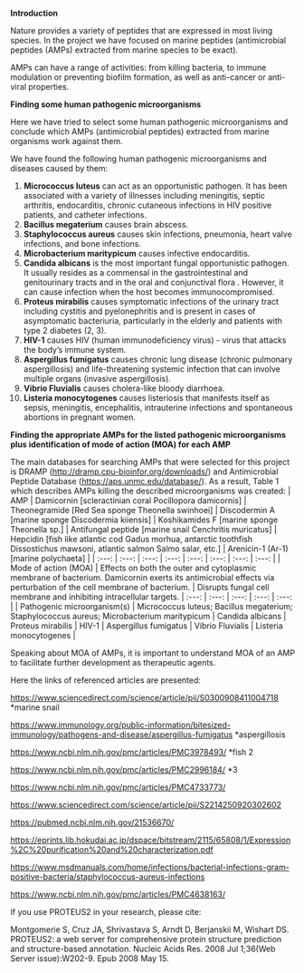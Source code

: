 **Introduction**

Nature provides a variety of peptides that are expressed in most living species. In the project we have focused on marine peptides (antimicrobial peptides (AMPs) extracted from marine species to be exact).

AMPs can have a range of activities: from killing bacteria, to immune modulation or preventing biofilm formation, as well as anti-cancer or anti-viral properties.

**Finding some human pathogenic microorganisms**

Here we have tried to select some human pathogenic microorganisms and conclude which AMPs (antimicrobial peptides) extracted from marine organisms work against them.

We have found the following human pathogenic microorganisms and diseases caused by them:
1) **Micrococcus luteus** can act as an opportunistic pathogen. It has been associated with a variety of illnesses including meningitis, septic arthritis, endocarditis, chronic cutaneous infections in HIV positive patients, and catheter infections.
2) **Bacillus megaterium** causes brain abscess.
3) **Staphylococcus aureus** causes skin infections, pneumonia, heart valve infections, and bone infections.
4) **Microbacterium maritypicum** causes infective endocarditis.
5) **Candida albicans** is the most important fungal opportunistic pathogen. It usually resides as a commensal in the gastrointestinal and genitourinary tracts and in the oral and conjunctival flora . However, it can cause infection when the host becomes immunocompromised.
6) **Proteus mirabilis** causes symptomatic infections of the urinary tract including cystitis and pyelonephritis and is present in cases of asymptomatic bacteriuria, particularly in the elderly and patients with type 2 diabetes (2, 3).
7) **HIV-1** causes HIV (human immunodeficiency virus) - virus that attacks the body’s immune system.
8) **Aspergillus fumigatus** causes chronic lung disease (chronic pulmonary aspergillosis) and life-threatening systemic infection that can involve multiple organs (invasive aspergillosis).
9) **Vibrio Fluvialis** causes cholera-like bloody diarrhoea.
10) **Listeria monocytogenes** causes listeriosis that manifests itself as sepsis, meningitis, encephalitis, intrauterine infections and spontaneous abortions in pregnant women.

**Finding the appropriate AMPs for the listed pathogenic microorganisms plus identification of mode of action (MOA) for each AMP**

The main databases for searching AMPs that were selected for this project is DRAMP (http://dramp.cpu-bioinfor.org/downloads/) and Antimicrobial Peptide Database (https://aps.unmc.edu/database/). As a result, Table 1 which describes AMPs killing the described microorganisms was created:
| AMP | Damicornin [scleractinian coral Pocillopora damicornis] | Theonegramide  [Red Sea sponge Theonella swinhoei] | Discodermin A [marine sponge Discodermia kiiensis] | Koshikamides F [marine sponge Theonella sp.] | Antifungal peptide [marine snail Cenchritis muricatus] | Hepcidin [fish like atlantic cod Gadus morhua, antarctic toothfish Dissostichus mawsoni,  atlantic salmon Salmo salar, etc.] | Arenicin-1 (Ar-1) [marine polychaeta] |
| :---: | :---: | :---: | :---: | :---: | :---: | :---: | :---: |
| Mode of action (MOA) | Effects on both the outer and cytoplasmic membrane of bacterium. Damicornin exerts its antimicrobial effects via perturbation of the cell membrane of bacterium. | Disrupts fungal cell membrane and inhibiting intracellular targets. | :---: | :---: | :---: | :---: | :---: |
| Pathogenic microorganism(s) | Micrococcus luteus; Bacillus megaterium; Staphylococcus aureus; Microbacterium maritypicum | Candida albicans | Proteus mirabilis | HIV-1 | Aspergillus fumigatus | Vibrio Fluvialis | Listeria monocytogenes |



Speaking about MOA of AMPs, it is important to understand MOA of an AMP to facilitate further development as therapeutic agents.


Here the links of referenced articles are presented:

https://www.sciencedirect.com/science/article/pii/S0300908411004718 *marine snail

https://www.immunology.org/public-information/bitesized-immunology/pathogens-and-disease/aspergillus-fumigatus *aspergillosis

https://www.ncbi.nlm.nih.gov/pmc/articles/PMC3978493/ *fish 2

https://www.ncbi.nlm.nih.gov/pmc/articles/PMC2996184/ *3

https://www.ncbi.nlm.nih.gov/pmc/articles/PMC4733773/

https://www.sciencedirect.com/science/article/pii/S2214250920302602

https://pubmed.ncbi.nlm.nih.gov/21536670/

https://eprints.lib.hokudai.ac.jp/dspace/bitstream/2115/65808/1/Expression%2C%20purification%20and%20characterization.pdf

https://www.msdmanuals.com/home/infections/bacterial-infections-gram-positive-bacteria/staphylococcus-aureus-infections

https://www.ncbi.nlm.nih.gov/pmc/articles/PMC4638163/

If you use PROTEUS2 in your research, please cite:

Montgomerie S, Cruz JA, Shrivastava S, Arndt D, Berjanskii M, Wishart DS. PROTEUS2: a web server for comprehensive protein structure prediction and structure-based annotation. Nucleic Acids Res. 2008 Jul 1;36(Web Server issue):W202-9. Epub 2008 May 15.
